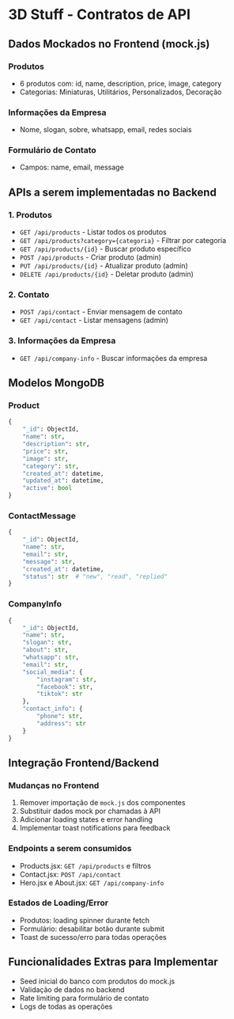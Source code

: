 # 3D Stuff - Contratos de API

## Dados Mockados no Frontend (mock.js)

### Produtos
- 6 produtos com: id, name, description, price, image, category
- Categorias: Miniaturas, Utilitários, Personalizados, Decoração

### Informações da Empresa
- Nome, slogan, sobre, whatsapp, email, redes sociais

### Formulário de Contato
- Campos: name, email, message

## APIs a serem implementadas no Backend

### 1. Produtos
- `GET /api/products` - Listar todos os produtos
- `GET /api/products?category={categoria}` - Filtrar por categoria
- `GET /api/products/{id}` - Buscar produto específico
- `POST /api/products` - Criar produto (admin)
- `PUT /api/products/{id}` - Atualizar produto (admin)
- `DELETE /api/products/{id}` - Deletar produto (admin)

### 2. Contato
- `POST /api/contact` - Enviar mensagem de contato
- `GET /api/contact` - Listar mensagens (admin)

### 3. Informações da Empresa
- `GET /api/company-info` - Buscar informações da empresa

## Modelos MongoDB

### Product
```python
{
    "_id": ObjectId,
    "name": str,
    "description": str,
    "price": str,
    "image": str,
    "category": str,
    "created_at": datetime,
    "updated_at": datetime,
    "active": bool
}
```

### ContactMessage
```python
{
    "_id": ObjectId,
    "name": str,
    "email": str,
    "message": str,
    "created_at": datetime,
    "status": str  # "new", "read", "replied"
}
```

### CompanyInfo
```python
{
    "_id": ObjectId,
    "name": str,
    "slogan": str,
    "about": str,
    "whatsapp": str,
    "email": str,
    "social_media": {
        "instagram": str,
        "facebook": str,
        "tiktok": str
    },
    "contact_info": {
        "phone": str,
        "address": str
    }
}
```

## Integração Frontend/Backend

### Mudanças no Frontend
1. Remover importação de `mock.js` dos componentes
2. Substituir dados mock por chamadas à API
3. Adicionar loading states e error handling
4. Implementar toast notifications para feedback

### Endpoints a serem consumidos
- Products.jsx: `GET /api/products` e filtros
- Contact.jsx: `POST /api/contact`
- Hero.jsx e About.jsx: `GET /api/company-info`

### Estados de Loading/Error
- Produtos: loading spinner durante fetch
- Formulário: desabilitar botão durante submit
- Toast de sucesso/erro para todas operações

## Funcionalidades Extras para Implementar
- Seed inicial do banco com produtos do mock.js
- Validação de dados no backend
- Rate limiting para formulário de contato
- Logs de todas as operações